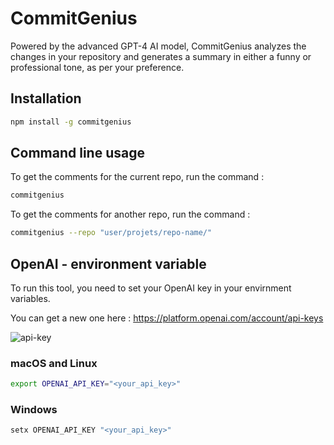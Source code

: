 # CommitGenius

Powered by the advanced GPT-4 AI model, CommitGenius analyzes the changes in your repository and generates a summary in either a funny or professional tone, as per your preference.

## Installation
```bash
npm install -g commitgenius
```

## Command line usage
To get the comments for the current repo, run the command :
```bash
commitgenius
```

To get the comments for another repo, run the command :
```bash
commitgenius --repo "user/projets/repo-name/"
```

## OpenAI - environment variable

To run this tool, you need to set your OpenAI key in your envirnment variables. 

You can get a new one here : https://platform.openai.com/account/api-keys

![api-key](https://user-images.githubusercontent.com/670586/236320373-df982409-9d12-4aef-90e1-d59409a12338.png)

### macOS and Linux
```bash
export OPENAI_API_KEY="<your_api_key>"
```

### Windows
```powershell
setx OPENAI_API_KEY "<your_api_key>"
```

